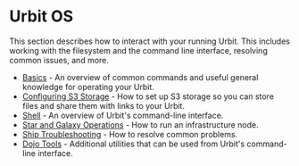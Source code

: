 # Urbit OS

This section describes how to interact with your running Urbit. This includes working with the filesystem and the command line interface, resolving common issues, and more.

- [Basics](basics.md) - An overview of common commands and useful general knowledge for operating your Urbit.
- [Configuring S3 Storage](s3.md) - How to set up S3 storage so you can store files and share them with links to your Urbit.
- [Shell](shell.md) - An overview of Urbit's command-line interface.
- [Star and Galaxy Operations](stars-and-galaxies.md) - How to run an infrastructure node.
- [Ship Troubleshooting](ship-troubleshooting.md) - How to resolve common problems.
- [Dojo Tools](dojo-tools.md) - Additional utilities that can be used from Urbit's command-line interface.
